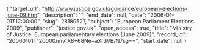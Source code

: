 {
  "target_url": "http://www.justice.gov.uk/guidance/european-elections-june-09.htm", 
  "description": "", 
  "end_date": null, 
  "date": "2006-01-01T12:00:00", 
  "slug": 28180527, 
  "subject": "European Parliament Elections 2009", 
  "publisher": "justice.gov.uk", 
  "open_access": true, 
  "title": "Ministry of Justice: European parliamentary elections (June 2009)", 
  "record_id": "20060101T120000/mvfX8+68Ne+aXrdVB/N7sg==", 
  "start_date": null
}

